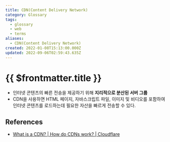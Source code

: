 ```yaml
---
title: CDN(Content Delivery Network)
category: Glossary
tags:
  - glossary
  - web
  - terms
aliases:
  - CDN(Content Delivery Network)
created: 2022-01-08T15:13:00.000Z
updated: 2022-09-06T02:59:43.635Z
---
```


# {{ $frontmatter.title }}

- 인터넷 콘텐츠의 빠른 전송을 제공하기 위해 **지리적으로 분산된 서버 그룹**
- CDN을 사용하면 HTML 페이지, 자바스크립트 파일, 이미지 및 비디오를 포함하여 인터넷 콘텐츠를 로드하는데 필요한 자산을 빠르게 전송할 수 있다.

## References

- [What is a CDN? | How do CDNs work? | Cloudflare](https://www.cloudflare.com/learning/cdn/what-is-a-cdn/)
